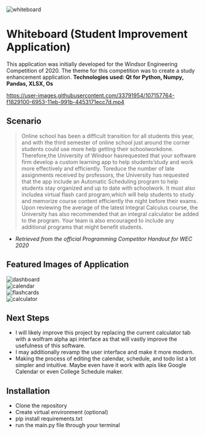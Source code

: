 ![whiteboard](https://user-images.githubusercontent.com/33791954/107157768-fa736280-6953-11eb-956a-4876be5255f3.jpg)

# Whiteboard (Student Improvement Application)
This application was initially developed for the Windsor Engineering Competition of 2020. The theme for this competition was to create a study enhancement application.
**Technologies used: Qt for Python, Numpy, Pandas, XLSX, Os**

https://user-images.githubusercontent.com/33791954/107157764-f1829100-6953-11eb-991b-4453171ecc7d.mp4

## Scenario
> Online school has been a difficult transition for all students this year, and with the third semester of online school just around the corner students could use more help getting their schoolworkdone. Therefore,the University of Windsor hasrequested that your software firm develop a custom learning app to help students’study and work more effectively and efficiently. Toreduce the number of late assignments received by professors, the University has requested that the app include an Automatic Scheduling program to help students stay organized and up to date with schoolwork. It must also includea virtual flash card program,which will help students to study and memorize course content efficiently the night before their exams. Upon reviewing the average of the latest Integral Calculus course, the University has also recommended that an integral calculator be added to the program. Your team is also encouraged to include any additional programs that might benefit students.

- *Retrieved from the official Programming Competitor Handout for WEC 2020*

## Featured Images of Application
![dashboard](https://user-images.githubusercontent.com/33791954/107157426-1249e700-6952-11eb-8dfb-3b42ca08b180.png)
<br>
![calendar](https://user-images.githubusercontent.com/33791954/107157433-16760480-6952-11eb-85bf-f8e5d7c4e344.png)
<br>
![flashcards](https://user-images.githubusercontent.com/33791954/107157435-183fc800-6952-11eb-8501-fbef82f3f284.png)
<br>
![calculator](https://user-images.githubusercontent.com/33791954/107157436-1a098b80-6952-11eb-89dd-4dd1bab9b3bb.png)

## Next Steps
* I will likely improve this project by replacing the current calculator tab with a wolfram alpha api interface as that will vastly improve the usefulness of this software.
* I may additionally revamp the user interface and make it more modern.
* Making the process of editing the calendar, schedule, and todo list a lot simpler and intuitive. Maybe even have it work with apis like Google Calendar or even College Schedule maker.

## Installation

* Clone the repository
* Create virtual environment (optional)
* pip install requirements.txt
* run the main.py file through your terminal
